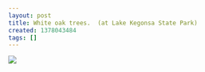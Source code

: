 ```yaml
---
layout: post
title: White oak trees.  (at Lake Kegonsa State Park)
created: 1378043484
tags: []
---
```

![](http://31.media.tumblr.com/1f26ac78367981136547a467be5140f1/tumblr_msg95ogc2T1rsr8w3o1_500.jpg)


